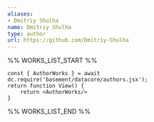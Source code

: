 ```yaml
---
aliases:
- Dmitriy Shulha
name: Dmitriy Shulha
type: author
url: https://github.com/Dmitriy-Shulha
---
```



%% WORKS_LIST_START %%

```datacorejsx
const { AuthorWorks } = await dc.require('basement/datacore/authors.jsx');
return function View() {
    return <AuthorWorks/>
}
```
%% WORKS_LIST_END %%